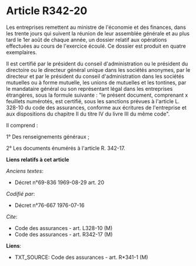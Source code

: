 # Article R342-20

Les entreprises remettent au ministre de l'économie et des finances, dans les trente jours qui suivent la réunion de leur
assemblée générale et au plus tard le 1er août de chaque année, un dossier relatif aux opérations effectuées au cours de
l'exercice écoulé. Ce dossier est produit en quatre exemplaires.

Il est certifié par le président du conseil d'administration ou le président du directoire ou le directeur général unique
dans les sociétés anonymes, par le directeur et par le président du conseil d'administration dans les sociétés mutuelles ou à
forme mutuelle, les unions de mutuelles et les tontines, par le mandataire général ou son représentant légal dans les
entreprises étrangères, sous la formule suivante : "le présent document, comprenant x feuillets numérotés, est certifié, sous
les sanctions prévues à l'article L. 328-10 du code des assurances, conforme aux écritures de l'entreprise et aux
dispositions du chapitre II du titre IV du livre III du même code".

Il comprend :

1° Des renseignements généraux ;

2° Les documents énumérés à l'article R. 342-17.

**Liens relatifs à cet article**

_Anciens textes_:

  - Décret n°69-836 1969-08-29 art. 20

_Codifié par_:

  - Décret n°76-667 1976-07-16

_Cite_:

  - Code des assurances - art. L328-10 (M)
  - Code des assurances - art. R342-17 (M)

**Liens**:

  - TXT_SOURCE: Code des assurances - art. R*341-1 (M)
